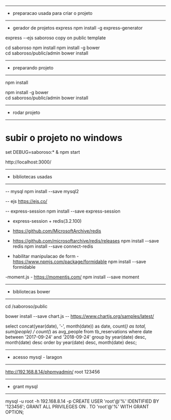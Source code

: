 ------------------------------------------
- preparacao usada para criar o projeto
------------------------------------------
- gerador de projetos express
npm install -g express-generator

express --ejs saboroso
copy on public template

cd saboroso
npm install
npm install -g bower  
cd saboroso/public/admin 
bower install

------------------------------------------
- preparando projeto
------------------------------------------
npm install

npm install -g bower  
cd saboroso/public/admin 
bower install


------------------------------------------
- rodar projeto
------------------------------------------

# subir o projeto no windows
set DEBUG=saboroso:* & npm start

http://localhost:3000/


------------------------------------------
- bibliotecas usadas
------------------------------------------
-- mysql
npm install --save mysql2

-- ejs
https://ejs.co/

-- express-session
npm install --save express-session

- express-session + redis(3.2.100)
- https://github.com/MicrosoftArchive/redis
- https://github.com/microsoftarchive/redis/releases
npm install --save redis
npm install --save connect-redis

- habilitar manipulacao de form
-https://www.npmjs.com/package/formidable
npm install --save formidable

-moment.js - https://momentjs.com/
npm install --save moment



------------------------------------------
- bibliotecas bower
------------------------------------------
cd /saboroso/public

bower install --save chart.js
-- https://www.chartjs.org/samples/latest/


select
    concat(year(date), '-', month(date)) as date, 
    count(*) as total,
    sum(people) / count(*) as avg_people
    from tb_reservations
    where
        date between '2017-09-24' and '2018-09-24'
    group by year(date) desc, month(date) desc
    order by year(date) desc, month(date) desc;



------------------------------------------
- acesso mysql - laragon
------------------------------------------
http://192.168.8.14/phpmyadmin/
root
123456

--- ---------------------------------------------------
- grant mysql
--- ---------------------------------------------------
 mysql -u root -h 192.168.8.14 -p 
 CREATE USER 'root'@'%' IDENTIFIED BY '123456';
 GRANT ALL PRIVILEGES ON *.* TO 'root'@'%' WITH GRANT OPTION;
